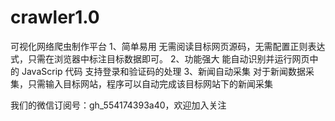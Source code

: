 # crawler1.0

可视化网络爬虫制作平台
1、简单易用
无需阅读目标网页源码，无需配置正则表达式，只需在浏览器中标注目标数据即可。
2、功能强大
能自动识别并运行网页中的 JavaScrip 代码
支持登录和验证码的处理
3、新闻自动采集
对于新闻数据采集，只需输入目标网站，程序可以自动完成该目标网站下的新闻采集

我们的微信订阅号：gh_554174393a40，欢迎加入关注
